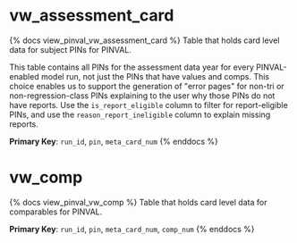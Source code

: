 # vw_assessment_card

{% docs view_pinval_vw_assessment_card %}
Table that holds card level data for subject PINs for PINVAL.

This table contains all PINs for the assessment data year for every
PINVAL-enabled model run, not just the PINs that have values and comps.
This choice enables us to support the generation of "error pages" for
non-tri or non-regression-class PINs explaining to the user why those PINs
do not have reports. Use the `is_report_eligible` column to filter for
report-eligible PINs, and use the `reason_report_ineligible` column to explain
missing reports.

**Primary Key**: `run_id`, `pin`, `meta_card_num`
{% enddocs %}

# vw_comp

{% docs view_pinval_vw_comp %}
Table that holds card level data for comparables for PINVAL.

**Primary Key**: `run_id`, `pin`, `meta_card_num`, `comp_num`
{% enddocs %}
